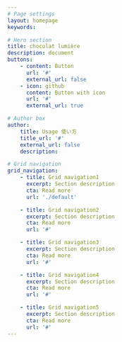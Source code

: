 ```yaml
---
# Page settings
layout: homepage
keywords:

# Hero section
title: chocolat lumière
description: document
buttons:
    - content: Button
      url: '#'
      external_url: false
    - icon: github
      content: Button with icon
      url: '#'
      external_url: true

# Author box
author:
    title: Usage 使い方
    title_url: '#'
    external_url: false
    description:

# Grid navigation
grid_navigation:
    - title: Grid navigation1
      excerpt: Section description
      cta: Read more
      url: './default'

    - title: Grid navigation2
      excerpt: Section description
      cta: Read more
      url: '#'

    - title: Grid navigation3
      excerpt: Section description
      cta: Read more
      url: '#'

    - title: Grid navigation4
      excerpt: Section description
      cta: Read more
      url: '#'

    - title: Grid navigation5
      excerpt: Section description
      cta: Read more
      url: '#'
---
```

